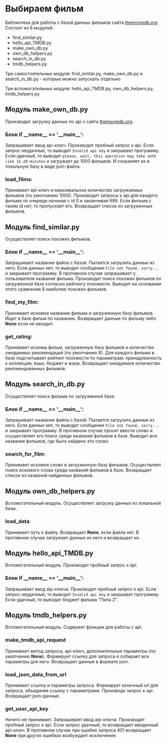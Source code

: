 # Выбираем фильм

Библиотека для работы с базой данных фильмов сайта [themoviedb.org](https://themoviedb.org)
Состоит из 6 модулей.

- find_similar.py
- hello_api_TMDB.py
- make_own_db.py
- own_db_helpers.py
- search_in_db.py
- tmdb_helpers.py

Три самостоятельных модуля: find_similar.py, make_own_db.py и search_in_db.py - которые можно запускать отдельно

Три вспомогательных модуля: hello_api_TMDB.py, own_db_helpers.py, tmdb_helpers.py

## Модуль make_own_db.py

Производит загрузку данных по api с сайта [themoviedb.org](https://themoviedb.org).

### Блок if \_\_name__ == '\_\_main__':

Запрашивает ввод api-ключ. Производит пробный запрос к api. Если запрос неудачный, то выводит `Invalid api key`
и закрывает программу. Если удачный, то выводит `please, wait, this operation may take smth like 15-20 minutes` и
загружает до 1000 фильмов. И сохраняет их в локальную базу в виде json-файла.

### load_films:

Принимает api-ключ и максимальное количество загружаемых фильмов (по умолчанию 1000). Производит запросы к api для
каждого фильма по очереди начиная с id 0 и заканчивая 999. Если фильма с таким id нет, то пропускает его. Возвращает
список из загруженных фильмов.

## Модуль find_similar.py

Осуществляет поиск похожих фильмов.

### Блок if \_\_name__ == '\_\_main__':

Запрашивает название файла с базой. Пытается загрузить данные из него. Если данных нет, то выводит сообщение
`File not found, sorry...` и закрывает программу. В противном случае запрашивает у пользователя название фильма.
Производит поиск похожих фильмов по загруженной базе согласно рейтингу похожести. Выводит на основании этого сравнения 8
наиболее похожих фильмов.

### find_my_film:

Принимает искомое название фильма и загруженную базу фильмов. Ищет в базе фильм по названию. Возвращает данные по фильму
либо **None** если не находит.

### get_rating:

Принимает искомы фильм, загруженную базу фильмов и количество ожидаемых рекомендаций (по умолчанию 8). Для каждого
фильма в базе подсчитывает рейтинг похожести по параметрам: принадлежность к коллекции, язык, бюджет и жанр. Возвращает
ожидаемое количество рекомендованных фильмов.

## Модуль search_in_db.py

Осуществляет поиск фильма по загруженной базе.

### Блок if \_\_name__ == '\_\_main__':

Запрашивает название файла с базой. Пытается загрузить данные из него. Если данных нет, то выводит сообщение
`File not found, sorry...` и закрывает программу. В противном случае просит ввести слово и осуществляет его поиск среди
названий фильмов в базе. Выводит все названия фильмов, где было найдено это слово.

### search_for_film:

Принимает искомое слово и загруженную базу фильмов. Осуществляет поиск искомого слова среди названий фильмов в базе.
Возвращает список из названий найденных фильмов.

## Модуль own_db_helpers.py

Вспомогательный модуль. Осуществляет загрузку данных из локальной базы.

### load_data

Принимает путь к файлу. Возвращает **None**, если файла нет. В противном случае загружает данные из него и возвращает
их.

## Модуль hello_api_TMDB.py

Вспомогательный модуль. Производит пробный запрос к api.

### Блок if \_\_name__ == '\_\_main__':

Запрашивает ввод aip-ключа. Производит пробный запрос к api. Если запрос неудачный, то выводит `Invalid api key` и
закрыавет программу. Если удачный, то выводит бюджет фильма "Пила 2".

## Модуль tmdb_helpers.py

Вспомогательный модуль. Содержит функции для работы с api.

### make_tmdb_api_request

Принимает метод запроса, api-ключ, дополнительные параметры (по умолчанию **None**). Формирует ссылку для запроса
и собирает все параметры для него. Возвращает данные в формате json.

### load_json_data_from_url

Принимает ссылку и параметры запроса. Формирует конечный url для запроса, объединяя ссылку с параметрами. 
Производи запрос к api. Возвращает json-данные. 

### get_user_api_key

Ничего не принимает. Запрашивает ввод aip-ключа. Производит пробный запрос к api. Если запрос удачный, то возвращает введенный api-ключ.
В противном случае при ошибке запроса 401 возвращает **None** при других ошибках возбуждает исключение.

